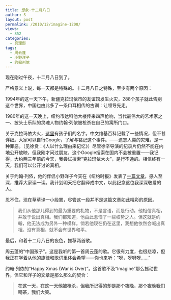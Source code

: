 ```yaml
---
title: 想象·十二月八日
author: S
layout: post
permalink: /2010/12/imagine-1208/
views:
  - 852
categories:
  - 真理部
tags:
  - 周云蓬
  - 小野洋子
  - 约翰列侬
---
```

现在刚过午夜，十二月八日到了。

严格意义上说，每一天都是特殊的。十二月八日之特殊，至少有两个原因：

1994年的这一天下午，新疆克拉玛依市的友谊馆发生火灾，288个孩子就此告别这个世界，中国也由此多了一条口耳相传的古训：让领导先走。

1980年的这一天晚上，纽约市达科他大楼传来四声枪响，当代最伟大的艺术家之一、披头士乐队的灵魂人物约翰·列侬被枪杀在自己的寓所门口。

关于克拉玛依大火，<a href="http://www.360doc.com/content/07/1211/22/2814_887355.shtml" target="_blank">这里</a>有孩子们的名字。中文维基百科记载了一些情况，但不甚详细。大家可以自行Google，了解与铭记这个事件。——遗忘人类的灾难，是一种罪恶。（见徐贲：《人以什么理由来记忆》）尽管徐辛导演的纪录片仍然不能在内地公开放映，但我刚才问过朋友，这个Google搜索在国内不会被重置——我记得，大约两三年前的今天，我尝试搜索“克拉玛依大火”，是行不通的。相信终有一天，我们可以公开讨论真相。

关于约翰·列侬，他的伴侣小野洋子今天在《纽约时报》发表了<a href="http://www.nytimes.com/2010/12/08/opinion/08ono.html" target="_blank">一篇文章</a>，感人至深，推荐大家读一读。我计划明天把它翻译成中文，以此纪念这位我深深敬爱的人。

忍不住，现在草草译一小段罢，尽管这一段并不是这篇文章如此精彩的原因。

> 我们从他那儿得到的最为重要的礼物，不是言语，而是行动。他相信真相，并敢于说出真相。我们都知道，他由此惹恼了一些权势之人。但这就是约翰，他无法成为另外一种模样。倘若他现在仍在这里，我想他依然会喊出真相。没有真相，就不会有世界和平。

最后，和着十二月八日的夜色，推荐两首歌。

周云蓬的“中国孩子”。这是我听的第一首周云蓬的歌。它很有力度，也很悲凉，但我正在学着从他的旋律和歌词里体会希望——你也来听：“呀，呀呀呀……”

约翰·列侬的“Happy Xmas (War is Over)”。这首歌不及“Imagine”那么撼动世界，但它和洋子的文章是那么那么的契合：

> **在这一天，在这一天他被枪杀，但我所记得的却是那个夜晚，那个夜晚我们喝茶，我们大笑。**
